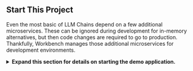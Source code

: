 ## Start This Project

Even the most basic of LLM Chains depend on a few additional microservices. These can be ignored during development for in-memory alternatives, but then code changes are required to go to production. Thankfully, Workbench manages those additional microservices for development environments.

<details>
<summary>
<b>Expand this section for details on starting the demo application.</b>
</summary>

> **HINT:** For each application, the debug output can be monitored in the UI by clicking the Output link in the lower left corner, selecting the dropdown menu, and choosing the application of interest (or *Compose* for applications started via compose). 

1. The applications bundled in this workspace can be controlled by navigating to two tabs:

    - **Environment** > **Compose**.
    - **Environment** > **Applications**

1. First, navigate to the **Environment** > **Compose** tab. Using the dropdown menu, select the option reflecting your GPU count. All options, even 0 GPUs, will be able to run this project succesfully. Below is an outline of the available options and services they start up locally:

    - 0 GPUs
        - *Milvus Vector DB* and *Redis*. Milvus is used as an unstructured knowledge base and Redis is used to store conversation histories.
    - 1 GPU
        - *LLM NIM*. The first time the LLM NIM is started, it will take some time to download the image and the optimized models.
            - During a long start, to confirm the LLM NIM is starting, the progress can be observed by viewing the logs by using the *Output* pane on the bottom left of the UI.

            - If the logs indicate an authentication error, that means the provided *NGC_API_KEY* does not have access to the NIMs. Please verify it was generated correctly and in an NGC organization that has NVIDIA AI Enterprise support or trial.

            - If the logs appear to be stuck on `..........: Pull complete`. `..........: Verifying complete`, or `..........: Download complete`; this is all normal output from Docker that the various layers of the container image have been downloaded.

            - Any other failures here need to be addressed.
    - 2 GPU
        - *Embedding NIM*
    - 3+ GPUs
        - *Reranking NIM*

**_NOTE:_**  Each profile will also include all services from profiles with less GPUs (thus, 3+ GPUs runs *everything* locally)

1. Once the compose services have been started, the *Chain Server* can safely be started. This contains the custom LangChain code for performing our reasoning chain. By default, it will use the local Milvus and Redis, but use *ai.nvidia.com* for LLM, Embedding, and Reranking model inferencing.

1. Once the *Chain Server*  is up, the *Chat Frontend* can be started. Starting the interface will automatically open it in a browser window.

  ![NIM Anywhere Frontend](_static/na_frontend.png)

</details>
